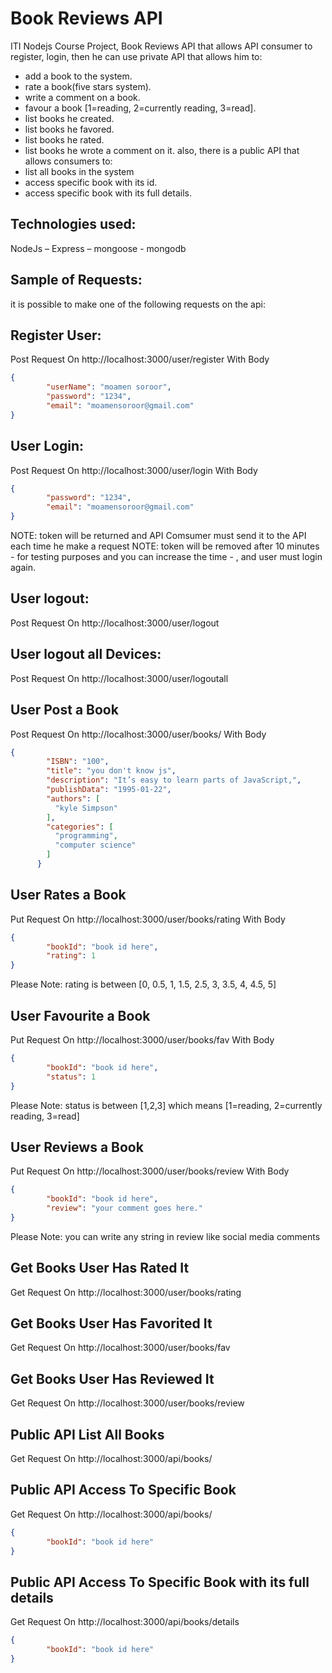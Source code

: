 # Book Reviews API

ITI Nodejs Course Project, Book Reviews API that allows API consumer to register, login, then he can use private API that allows him to:
- add a book to the system.
- rate a book(five stars system).
- write a comment on a book.
- favour a book [1=reading, 2=currently reading, 3=read].
- list books he created.
- list books he favored.
- list books he rated.
- list books he wrote a comment on it.
also, there is a public API that allows consumers to:
- list all books in the system
- access specific book with its id.
- access specific book with its full details.
## Technologies used: 
  NodeJs – Express – mongoose - mongodb

## Sample of Requests: 
it is possible to make one of the following requests on the api: 

Register User: 
------------------------------------
Post Request On http://localhost:3000/user/register
With Body 
```json
{
        "userName": "moamen soroor",
        "password": "1234",
        "email": "moamensoroor@gmail.com"
}
```

User Login: 
------------------------------------
Post Request On http://localhost:3000/user/login
With Body 
```json
{
        "password": "1234",
        "email": "moamensoroor@gmail.com"
}
```
NOTE: token will be returned and API Comsumer must send it to the API each time he make a request
NOTE: token will be removed after 10 minutes - for testing purposes and you can increase the time - , 
      and user must login again.


User logout: 
------------------------------------
Post Request On http://localhost:3000/user/logout


User logout all Devices: 
------------------------------------
Post Request On http://localhost:3000/user/logoutall


User Post a Book
------------------------------------
Post Request On http://localhost:3000/user/books/
With Body 
```json
{
        "ISBN": "100",
        "title": "you don't know js",
        "description": "It’s easy to learn parts of JavaScript,",
        "publishData": "1995-01-22",
        "authors": [
          "kyle Simpson"
        ],
        "categories": [
          "programming",
          "computer science"
        ]
      }
```


User Rates a Book
------------------------------------
Put Request On http://localhost:3000/user/books/rating
With Body 
```json
{
        "bookId": "book id here",
        "rating": 1
}
```
Please Note: rating is between [0, 0.5, 1, 1.5, 2.5, 3, 3.5, 4, 4.5, 5]


User Favourite a Book
------------------------------------
Put Request On http://localhost:3000/user/books/fav
With Body 
```json
{
        "bookId": "book id here",
        "status": 1
}
```
Please Note: status is between [1,2,3] which means [1=reading, 2=currently reading, 3=read]


User Reviews a Book
------------------------------------
Put Request On http://localhost:3000/user/books/review
With Body 
```json
{
        "bookId": "book id here",
        "review": "your comment goes here."
}
```
Please Note: you can write any string in review like social media comments


Get Books User Has Rated It
------------------------------------
Get Request On http://localhost:3000/user/books/rating



  
Get Books User Has Favorited It
------------------------------------
Get Request On http://localhost:3000/user/books/fav



  
Get Books User Has Reviewed It
------------------------------------
Get Request On http://localhost:3000/user/books/review


  
Public API List All Books
------------------------------------
Get Request On http://localhost:3000/api/books/


Public API Access To Specific Book
------------------------------------
Get Request On http://localhost:3000/api/books/

```json
{
        "bookId": "book id here"
}
```

Public API Access To Specific Book with its full details
------------------------------------
Get Request On http://localhost:3000/api/books/details
```json
{
        "bookId": "book id here"
}
```




